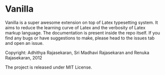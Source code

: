 Vanilla
=======

Vanilla is a super awesome extension on top of Latex typesetting system. It aims to reduce the learning curve of Latex and the verbosity of Latex markup language. The documentation is present inside the repo itself. If you find any bugs or have suggestions to make, please head to the issues tab and open an issue. 

Copyright: Adhithya Rajasekaran, Sri Madhavi Rajasekaran and Renuka Rajasekaran, 2012

The project is released under MIT License. 
